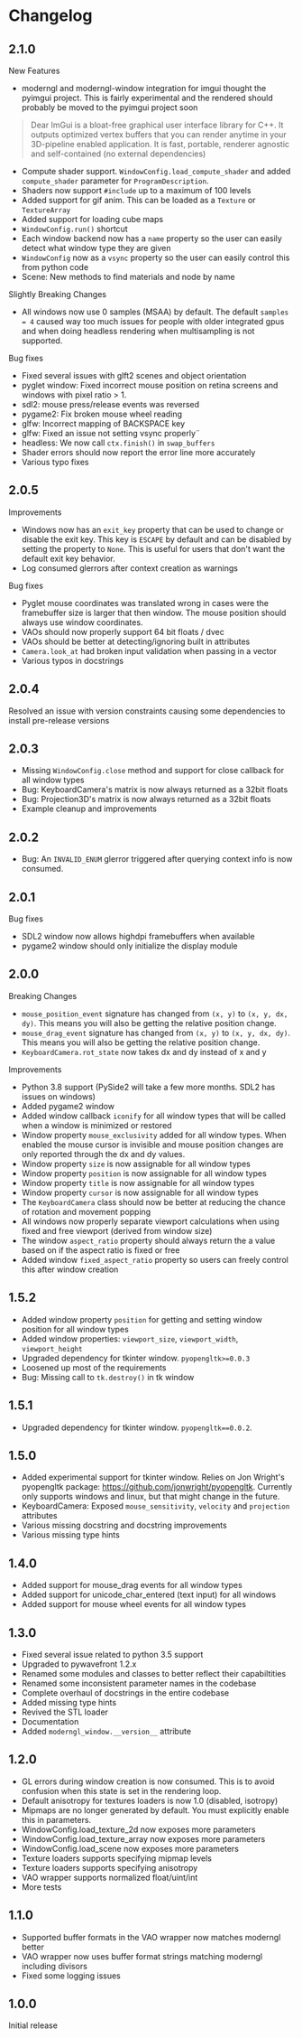 # Changelog

## 2.1.0

New Features

* moderngl and moderngl-window integration for imgui thought the pyimgui project.
  This is fairly experimental and the rendered should probably be moved to the pyimgui project soon

> Dear ImGui is a bloat-free graphical user interface library for C++. It outputs optimized vertex buffers that you can render anytime in your 3D-pipeline enabled application. It is fast, portable, renderer agnostic and self-contained (no external dependencies)

* Compute shader support. `WindowConfig.load_compute_shader` and added `compute_shader` parameter for `ProgramDescription`.
* Shaders now support `#include` up to a maximum of 100 levels
* Added support for gif anim. This can be loaded as a `Texture` or `TextureArray`
* Added support for loading cube maps
* `WindowConfig.run()` shortcut
* Each window backend now has a `name` property so the user can easily detect what window type they are given
* `WindowConfig` now as a `vsync` property so the user can easily control this from python code
* Scene: New methods to find materials and node by name

Slightly Breaking Changes

* All windows now use 0 samples (MSAA) by default. The default `samples = 4` caused way too much issues
  for people with older integrated gpus and when doing headless rendering when multisampling is not supported.

Bug fixes

* Fixed several issues with glft2 scenes and object orientation
* pyglet window: Fixed incorrect mouse position on retina screens and windows
  with pixel ratio > 1.
* sdl2: mouse press/release events was reversed
* pygame2: Fix broken mouse wheel reading
* glfw: Incorrect mapping of BACKSPACE key
* glfw: Fixed an issue not setting vsync properly¨
* headless: We now call `ctx.finish()` in `swap_buffers`
* Shader errors should now report the error line more accurately
* Various typo fixes

## 2.0.5

Improvements

* Windows now has an `exit_key` property that can be used to change
  or disable the exit key. This key is `ESCAPE` by default and can
  be disabled by setting the property to `None`. This is useful
  for users that don't want the default exit key behavior.
* Log consumed glerrors after context creation as warnings

Bug fixes

* Pyglet mouse coordinates was translated wrong in cases were the
  framebuffer size is larger that then window. The mouse position
  should always use window coordinates.
* VAOs should now properly support 64 bit floats / dvec
* VAOs should be better at detecting/ignoring built in attributes
* `Camera.look_at` had broken input validation when passing in a vector
* Various typos in docstrings

## 2.0.4

Resolved an issue with version constraints causing some dependencies to install pre-release versions

## 2.0.3

* Missing `WindowConfig.close` method and support for close callback for all window types
* Bug: KeyboardCamera's matrix is now always returned as a 32bit floats
* Bug: Projection3D's matrix is now always returned as a 32bit floats
* Example cleanup and improvements

## 2.0.2

* Bug: An `INVALID_ENUM` glerror triggered after querying context info is now consumed.

## 2.0.1

Bug fixes

- SDL2 window now allows highdpi framebuffers when available
- pygame2 window should only initialize the display module

## 2.0.0

Breaking Changes

* `mouse_position_event` signature has changed from `(x, y)` to `(x, y, dx, dy)`.
  This means you will also be getting the relative position change.
* `mouse_drag_event` signature has changed from `(x, y)` to `(x, y, dx, dy)`.
  This means you will also be getting the relative position change.
* `KeyboardCamera.rot_state` now takes dx and dy instead of x and y

Improvements

* Python 3.8 support (PySide2 will take a few more months. SDL2 has issues on windows)
* Added pygame2 window
* Added window callback `iconify` for all window types that will be called
  when a window is minimized or restored
* Window property `mouse_exclusivity` added for all window types.
  When enabled the mouse cursor is invisible and mouse position changes
  are only reported through the dx and dy values.
* Window property `size` is now assignable for all window types
* Window property `position` is now assignable for all window types
* Window property `title` is now assignable for all window types
* Window property `cursor` is now assignable for all window types
* The `KeyboardCamera` class should now be better at reducing the
  chance of rotation and movement popping
* All windows now properly separate viewport calculations when
  using fixed and free viewport (derived from window size)
* The window `aspect_ratio` property should always return
  the a value based on if the aspect ratio is fixed or free
* Added window `fixed_aspect_ratio` property so users can freely
  control this after window creation

## 1.5.2

* Added window property `position` for getting and setting window position for all window types
* Added window properties: `viewport_size`, `viewport_width`, `viewport_height`
* Upgraded dependency for tkinter window. `pyopengltk>=0.0.3`
* Loosened up most of the requirements
* Bug: Missing call to `tk.destroy()` in tk window

## 1.5.1

* Upgraded dependency for tkinter window. `pyopengltk==0.0.2`.

## 1.5.0

* Added experimental support for tkinter window. Relies on
  Jon Wright's pyopengltk package: https://github.com/jonwright/pyopengltk.
  Currently only supports windows and linux, but that might change
  in the future.
* KeyboardCamera: Exposed `mouse_sensitivity`, `velocity` and `projection` attributes
* Various missing docstring and docstring improvements
* Various missing type hints

## 1.4.0

* Added support for mouse_drag events for all window types
* Added support for unicode_char_entered (text input) for all windows
* Added support for mouse wheel events for all window types

## 1.3.0

* Fixed several issue related to python 3.5 support
* Upgraded to pywavefront 1.2.x
* Renamed some modules and classes to better reflect their capabiltities
* Renamed some inconsistent parameter names in the codebase
* Complete overhaul of docstrings in the entire codebase
* Added missing type hints
* Revived the STL loader
* Documentation
* Added `moderngl_window.__version__` attribute

## 1.2.0

* GL errors during window creation is now consumed. This is to avoid confusion when this state is set in the rendering loop.
* Default anisotropy for textures loaders is now 1.0 (disabled, isotropy)
* Mipmaps are no longer generated by default. You must explicitly enable this in parameters.
* WindowConfig.load_texture_2d now exposes more parameters
* WindowConfig.load_texture_array now exposes more parameters
* WindowConfig.load_scene now exposes more parameters
* Texture loaders supports specifying mipmap levels
* Texture loaders supports specifying anisotropy
* VAO wrapper supports normalized float/uint/int
* More tests

## 1.1.0

* Supported buffer formats in the VAO wrapper now matches moderngl better
* VAO wrapper now uses buffer format strings matching moderngl including divisors
* Fixed some logging issues

## 1.0.0

Initial release

